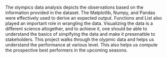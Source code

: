 The olympics data analysis depicts the observations based on the information provided in the dataset.
The Matplotlib, Numpy, and Pandas were effectively used to derive an expected output.
Functions and List also played an important role in wrangling the data.
Visualizing the data is a different science altogether, and to achieve it, one should be able to understand the basics of simplfying the data and make it presenatble to stakeholders.
This project walks through the olypmic data and helps us understand the performance at various level.
This also helps us compute the prospective best performers in the upcoming seasons.